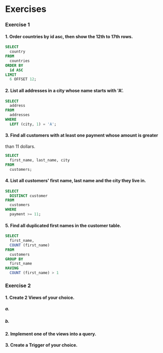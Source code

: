 # Exercises
### Exercise 1
#### 1. Order countries by id asc, then show the 12th to 17th rows.

```sql
SELECT
  country
FROM
  countries
ORDER BY
  id ASC
LIMIT
  6 OFFSET 12;
```


#### 2. List all addresses in a city whose name starts with 'A’.

```sql
SELECT
  address
FROM
  addresses
WHERE
  LEFT (city, 1) = 'A';
```


#### 3. Find all customers with at least one payment whose amount is greater
than 11 dollars.


```sql
SELECT
  first_name, last_name, city
FROM
  customers;
```

#### 4. List all customers' first name, last name and the city they live in.

```sql
SELECT
  DISTINCT customer
FROM
  customers
WHERE
  payment >= 11;
```


#### 5. Find all duplicated first names in the customer table.

```sql
SELECT
  first_name,
  COUNT (first_name)
FROM
  customers
GROUP BY
  first_name
HAVING
  COUNT (first_name) > 1
```

### Exercise 2

#### 1. Create 2 Views of your choice.
##### a.
##### b.

#### 2. Implement one of the views into a query.

#### 3. Create a Trigger of your choice.
